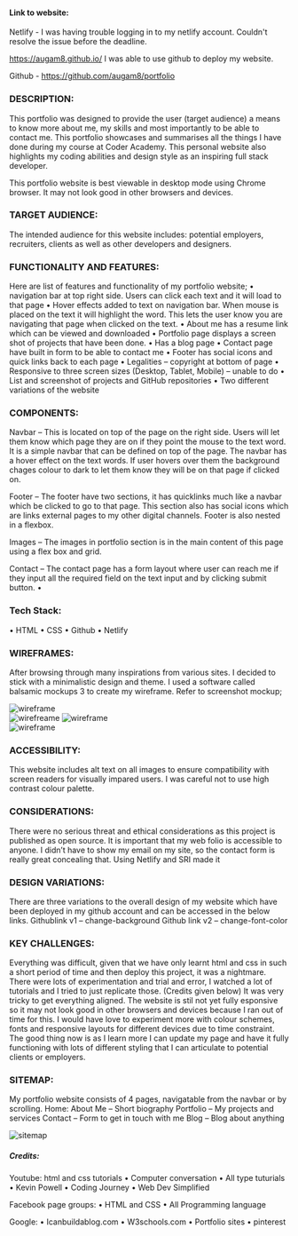 #### Link to website: 
Netlify - I was having trouble logging in to my netlify account. Couldn't resolve the issue before the deadline.

https://augam8.github.io/ 
I was able to use github to deploy my website.

Github - https://github.com/augam8/portfolio

### DESCRIPTION:

This portfolio was designed to provide the user (target audience) a means to know more about me, my skills and most importantly to be able to contact me. This portfolio showcases and summarises all the things I have done during my course at Coder Academy. This personal website also highlights my coding abilities and design style as an inspiring full stack developer. 

This portfolio website is best viewable in desktop mode using Chrome browser. It may not look good in other browsers and devices.
### TARGET AUDIENCE: 

The intended audience for this website includes: potential employers, recruiters, clients as well as other developers and designers. 

### FUNCTIONALITY AND FEATURES:
Here are list of features and functionality of my portfolio website;
•	navigation bar at top right side. Users can click each text and it will load to that page
•	Hover effects added to text on navigation bar. When mouse is placed on the text it will highlight the word. This lets the user know you are navigating that page when clicked on the text.
•	About me has a resume link which can be viewed and downloaded
•	Portfolio page displays a screen shot of projects that have been done.
•	Has a blog page
•	Contact page have built in form to be able to contact me
•	Footer has social icons and quick links back to each page
•	Legalities – copyright at bottom of page
•	Responsive to three screen sizes (Desktop, Tablet, Mobile) – unable to do
•	List and screenshot of projects and GitHub repositories
•	Two different variations of the website

### COMPONENTS:

Navbar – This is located on top of the page on the right side. Users will let them know which page they are on if they point the mouse to the text word. It is a simple navbar that can be defined on top of the page. The navbar has a hover effect on the text words. If user hovers over them the background chages colour to dark to let them know they will be on that page if clicked on. 

Footer – The footer have two sections, it has quicklinks much like a navbar which be clicked to go to that page. This section also has social icons which are links external pages to my other digital channels. Footer is also nested in a flexbox.

Images – The images in portfolio section is in the main content of this page using a flex box and grid.

Contact – The contact page has a form layout where user can reach me if they input all the required field on the text input and by clicking submit button. 
•	

### Tech Stack:
•	HTML
•	CSS
•	Github
•	Netlify



### WIREFRAMES:
After browsing through many inspirations from various sites. I decided to stick with a minimalistic design and theme. I used a software called balsamic mockups 3 to create my wireframe. Refer to screenshot mockup;
  
![wireframe](images/wireframe-1.png)	
![wirefreame](images/wireframe-2.png)
![wireframe](images/wireframe-3.png)	
![wireframe](images/wireframe-4.png)
  


					

### ACCESSIBILITY:
This website includes alt text on all images to ensure compatibility with screen readers for visually impared users. I was careful not to use high contrast colour palette.

### CONSIDERATIONS: 
There were no serious threat and ethical considerations as this project is published as open source. It is important that my web folio is accessible to anyone. I didn’t have to show my email on my site, so the contact form is really great concealing that. Using Netlify and SRI made it 
### DESIGN VARIATIONS:
There are three variations to the overall design of my website which have been deployed in my github account and can be accessed in the below links.
Githublink v1 – change-background
Github link v2 – change-font-color


### KEY CHALLENGES:
Everything was difficult, given that we have only learnt html and css in such a short  period of time and then deploy this project, it was a nightmare. There were lots of experimentation and trial and error, I watched a lot of tutorials and I tried to just replicate those. (Credits given below)  It was very tricky to get everything aligned.
The website is stil not yet fully esponsive so it may not look good in other browsers and devices because I ran out of time for this.
I would have love to experiment more with colour schemes, fonts and responsive layouts for different devices due to time constraint. The good thing now is as I learn more I can update my page and have it fully functioning with lots of different styling that I can articulate to potential clients or employers.
### SITEMAP:
My portfolio website consists of 4 pages, navigatable from the navbar or by scrolling.
Home: About Me – Short biography
Portfolio – My projects and services
Contact – Form to get in touch with me
Blog – Blog about anything

![sitemap](sitemap.png)

 

##### Credits:
Youtube: html and css tutorials
•	Computer conversation
•	All type tuturials
•	Kevin Powell
•	Coding Journey
•	Web Dev Simplified

Facebook page groups:
•	HTML and CSS
•	All Programming language

Google:
•	Icanbuildablog.com
•	W3schools.com
•	Portfolio sites
•	pinterest
